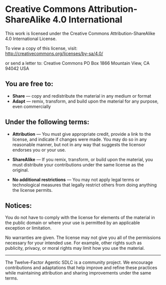 # Creative Commons Attribution-ShareAlike 4.0 International

This work is licensed under the Creative Commons Attribution-ShareAlike 4.0 International License.

To view a copy of this license, visit:
http://creativecommons.org/licenses/by-sa/4.0/

or send a letter to:
Creative Commons
PO Box 1866
Mountain View, CA 94042
USA

## You are free to:

- **Share** — copy and redistribute the material in any medium or format
- **Adapt** — remix, transform, and build upon the material for any purpose, even commercially

## Under the following terms:

- **Attribution** — You must give appropriate credit, provide a link to the license, and indicate if changes were made. You may do so in any reasonable manner, but not in any way that suggests the licensor endorses you or your use.

- **ShareAlike** — If you remix, transform, or build upon the material, you must distribute your contributions under the same license as the original.

- **No additional restrictions** — You may not apply legal terms or technological measures that legally restrict others from doing anything the license permits.

## Notices:

You do not have to comply with the license for elements of the material in the public domain or where your use is permitted by an applicable exception or limitation.

No warranties are given. The license may not give you all of the permissions necessary for your intended use. For example, other rights such as publicity, privacy, or moral rights may limit how you use the material.

---

The Twelve-Factor Agentic SDLC is a community project. We encourage contributions and adaptations that help improve and refine these practices while maintaining attribution and sharing improvements under the same terms.
